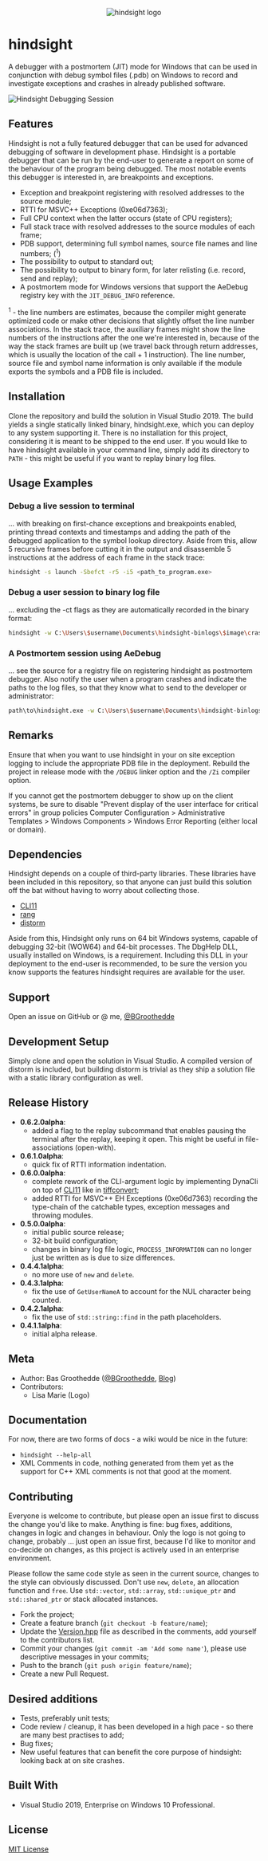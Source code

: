 <p align="center"><img src="./logo/sizes/hindsight.256x256.png" alt="hindsight logo" /></p>

# hindsight
A debugger with a postmortem (JIT) mode for Windows that can be used in conjunction with debug symbol files (.pdb) on Windows to record and investigate exceptions and crashes in already published software.

![Hindsight Debugging Session](./images/real-time-debugging.png)
## Features
Hindsight is not a fully featured debugger that can be used for advanced debugging of software in development phase. Hindsight is a portable debugger that can be run by the end-user to generate a report on some of the behaviour of the program being debugged. The most notable events this debugger is interested in, are breakpoints and exceptions. 

* Exception and breakpoint registering with resolved addresses to the source module;
* RTTI for MSVC++ Exceptions (0xe06d7363);
* Full CPU context when the latter occurs (state of CPU registers);
* Full stack trace with resolved addresses to the source modules of each frame;
* PDB support, determining full symbol names, source file names and line numbers; (<sup>1</sup>)
* The possibility to output to standard out;
* The possibility to output to binary form, for later relisting (i.e. record, send and replay);
* A postmortem mode for Windows versions that support the AeDebug registry key with the `JIT_DEBUG_INFO` reference.

<sup>1</sup> - the line numbers are estimates, because the compiler might generate optimized code or make other decisions that slightly offset the line number associations. In the stack trace, the auxiliary frames might show the line numbers of the instructions after the one we're interested in, because of the way the stack frames are built up (we travel back through return addresses, which is usually the location of the call + 1 instruction). The line number, source file and symbol name information is only available if the module exports the symbols and a PDB file is included.

## Installation
Clone the repository and build the solution in Visual Studio 2019. The build yields a single statically linked binary, hindsight.exe, which you can deploy to any system supporting it. There is no installation for this project, considering it is meant to be shipped to the end user. If you would like to have hindsight available in your command line, simply add its directory to `PATH` - this might be useful if you want to replay binary log files.

## Usage Examples
### Debug a live session to terminal
... with breaking on first-chance exceptions and breakpoints enabled, printing thread contexts and timestamps and adding the path of the debugged application to the symbol lookup directory. Aside from this, allow 5 recursive frames before cutting it in the output and disassemble 5 instructions at the address of each frame in the stack trace:

```bash
hindsight -s launch -Sbefct -r5 -i5 <path_to_program.exe>
```

### Debug a user session to binary log file
... excluding the -ct flags as they are automatically recorded in the binary format:

```bash
hindsight -w C:\Users\$username\Documents\hindsight-binlogs\$image\crash_$date_$time_$random.hind launch -S -r5 -i5 "H:\Software\Some-Legacy-Program.exe" "param1" "param2"
```

### A Postmortem session using AeDebug
... see the source for a registry file on registering hindsight as postmortem debugger. Also notify the user when a program crashes and indicate the paths to the log files, so that they know what to send to the developer or administrator:

```bash
path\to\hindsight.exe -w C:\Users\$username\Documents\hindsight-binlogs\$image\crash_$date_$time_$random.hind mortem -Sn -r5 -i5 -p %ld -e %ld %j %p
```

## Remarks
Ensure that when you want to use hindsight in your on site exception logging to include the appropriate PDB file in the deployment. Rebuild the project in release mode with the `/DEBUG` linker option and the `/Zi` compiler option.

If you cannot get the postmortem debugger to show up on the client systems, be sure to disable "Prevent display of the user interface for critical errors" in group policies Computer Configuration &gt; Administrative Templates &gt; Windows Components &gt; Windows Error Reporting (either local or domain).

## Dependencies
Hindsight depends on a couple of third-party libraries. These libraries have been included in this repository, so that anyone can just build this solution off the bat without having to worry about collecting those. 

* [CLI11](https://github.com/CLIUtils/CLI11)
* [rang](https://github.com/agauniyal/rang)
* [distorm](https://github.com/gdabah/distorm)

Aside from this, Hindsight only runs on 64 bit Windows systems, capable of debugging 32-bit (WOW64) and 64-bit processes. The DbgHelp DLL, usually installed on Windows, is a requirement. Including this DLL in your deployment to the end-user is recommended, to be sure the version you know supports the features hindsight requires are available for the user.

## Support
Open an issue on GitHub or @ me, [@BGroothedde](https://twitter.com/BGroothedde)

## Development Setup
Simply clone and open the solution in Visual Studio. A compiled version of distorm is included, but building distorm is trivial as they ship a solution file with a static library configuration as well.

## Release History
- **0.6.2.0alpha**:
    - added a flag to the replay subcommand that enables pausing the terminal after the replay, keeping it open. This might be useful in file-associations (open-with).
- **0.6.1.0alpha**:
    - quick fix of RTTI information indentation.
- **0.6.0.0alpha**:
    - complete rework of the CLI-argument logic by implementing DynaCli on top of [CLI11](https://github.com/CLIUtils/CLI11) like in [tiffconvert](https://github.com/Imagine-Programming/tiffconvert);
    - added RTTI for MSVC++ EH Exceptions (0xe06d7363) recording the type-chain of the catchable types, exception messages and throwing modules.
- **0.5.0.0alpha**:
    - initial public source release;
    - 32-bit build configuration;
    - changes in binary log file logic, `PROCESS_INFORMATION` can no longer just be written as is due to size differences.
- **0.4.4.1alpha**:
    - no more use of `new` and `delete`.
- **0.4.3.1alpha**: 
    - fix the use of `GetUserNameA` to account for the NUL character being counted.
- **0.4.2.1alpha**: 
    - fix the use of `std::string::find` in the path placeholders.
- **0.4.1.1alpha**: 
    - initial alpha release.

## Meta
- Author: Bas Groothedde ([@BGroothedde](https://twitter.com/BGroothedde), [Blog](https://www.xoru.net))
- Contributors: 
    - Lisa Marie (Logo)

## Documentation
For now, there are two forms of docs - a wiki would be nice in the future:

- `hindsight --help-all`
- XML Comments in code, nothing generated from them yet as the support for C++ XML comments is not that good at the moment.

## Contributing
Everyone is welcome to contribute, but please open an issue first to discuss the change you'd like to make. Anything is fine: bug fixes, additions, changes in logic and changes in behaviour. Only the logo is not going to change, probably ... just open an issue first, because I'd like to monitor and co-decide on changes, as this project is actively used in an enterprise environment.

Please follow the same code style as seen in the current source, changes to the style can obviously discussed. Don't use `new`, `delete`, an allocation function and `free`. Use `std::vector`, `std::array`, `std::unique_ptr` and `std::shared_ptr` or stack allocated instances. 

- Fork the project;
- Create a feature branch (`git checkout -b feature/name`);
- Update the [Version.hpp](./hindsight/Version.hpp) file as described in the comments, add yourself to the contributors list.
- Commit your changes (`git commit -am 'Add some name'`), please use descriptive messages in your commits;
- Push to the branch (`git push origin feature/name`);
- Create a new Pull Request.

## Desired additions
- Tests, preferably unit tests;
- Code review / cleanup, it has been developed in a high pace - so there are many best practises to add;
- Bug fixes;
- New useful features that can benefit the core purpose of hindsight: looking back at on site crashes.

## Built With
- Visual Studio 2019, Enterprise on Windows 10 Professional.

## License
[MIT License](LICENSE.md)
